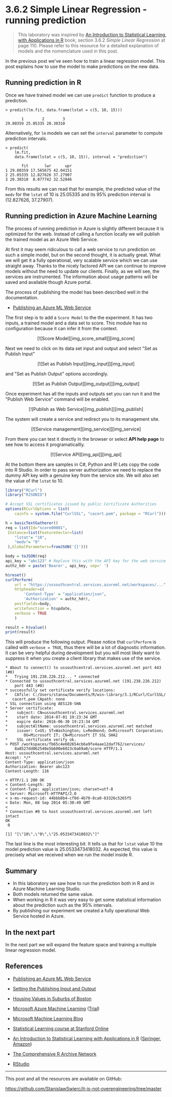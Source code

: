 # 3.6.2 Simple Linear Regression - running prediction
>This laboratory was inspired by [An Introduction to Statistical Learning, with Applications in R][islr] book, section 3.6.2 _Simple Linear Regression_ at page 110.
Please refer to this resource for a detailed explanation of models and the nomenclature used in this post.

In the previous post we've seen how to train a linear regression model.
This post explains how to use the model to make predictions on the new data.

## Running prediction in R
Once we have trained model we can use `predict` function to produce a prediction.

    > predict(lm.fit, data.frame(lstat = c(5, 10, 15)))

           1        2        3 
    29.80359 25.05335 20.30310 

Alternatively, for `lm` models we can set the `interval` parameter to compute prediction intervals. 

    > predict(
        lm.fit,
        data.frame(lstat = c(5, 10, 15)), interval = "prediction")

           fit       lwr      upr
    1 29.80359 17.565675 42.04151
    2 25.05335 12.827626 37.27907
    3 20.30310  8.077742 32.52846

From this results we can read that for example, the predicted value of the `medv` for the `lstat` of 10 is 25.05335 and its 95% prediction interval is (12.827626, 37.27907).

## Running prediction in Azure Machine Learning
The process of running prediction in Azure is slightly different because it is optimized for the web.
Instead of calling a function locally we will publish the trained model as an Azure Web Service.

At first it may seem ridiculous to call a web service to run prediction on such a simple model, but on the second thought, it is actually great.
What we will get it a fully operational, very scalable service which we can use straight away.
Thanks to the nicely factored API we can continue to improve models without the need to update our clients.
Finally, as we will see, the services are instrumented.
The information about usage patterns will be saved and available though Azure portal.

The process of publishing the model has been described well in the documentation.

* [Publishing an Azure ML Web Service][mlhelp:publishing]

The first step is to add a `Score Model` to the the experiment.
It has two inputs, a trained model and a data set to score.
This module has no configuration because it can infer it from the context.

<div style="text-align: center">
    [![Score Model][img_score_small]][img_score]
</div>

Next we need to click on its data set input and output and select "Set as Publish Input" 

<div style="text-align: center">
    [![Set as Publish Input][img_input]][img_input]
</div>

and "Set as Publish Output" options accordingly.

<div style="text-align: center">
    [![Set as Publish Output][img_output]][img_output]
</div>

Once experiment has all the inputs and outputs set you can run it and the "Publish Web Service" command will be enabled.

<div style="text-align: center">
    [![Publish as Web Service][img_publish]][img_publish]
</div>

The system will create a service and redirect you to its management site.

<div style="text-align: center">
    [![Service management][img_service]][img_service]
</div>

From there you can test it directly in the browser or select **API help page** to see how to access it programaticallly.

<div style="text-align: center">
    [![Service API][img_api]][img_api]
</div>

At the bottom there are samples in C#, Python and R!
Lets copy the code into R Studio.
In order to pass server authorization we need to replace the dummy API key with a genuine key from the service site.
We will also set the value of the `lstat` to 10.


<!--?prettify?-->

```r
library("RCurl")
library("RJSONIO")

# Accept SSL certificates issued by public Certificate Authorities
options(RCurlOptions = list(
    cainfo = system.file("CurlSSL", "cacert.pem", package = "RCurl")))

h = basicTextGatherer()
req = list(Id="score00001",
 Instance=list(FeatureVector=list(
    "lstat"= "10",
    "medv"= "0"
 ),GlobalParameters=fromJSON('{}')))

body = toJSON(req)
api_key = "abc123" # Replace this with the API key for the web service
authz_hdr = paste('Bearer', api_key, sep=' ')

h$reset()
curlPerform(
    url = "https://ussouthcentral.services.azureml.net/workspaces/...",
    httpheader=c(
        'Content-Type' = "application/json",
        'Authorization' = authz_hdr),
    postfields=body,
    writefunction = h$update,
    verbose = TRUE
    )

result = h$value()
print(result)
```

This will produce the following output.
Please notice that `curlPerform` is called with `verbose = TRUE`, thus there will be a lot of diagnostic information.
It can be very helpful during development but you will most likely want to suppress it when you create a client library that makes  use of the service.

```
* About to connect() to ussouthcentral.services.azureml.net port 443 (#0)
*   Trying 191.238.226.212... * connected
* Connected to ussouthcentral.services.azureml.net (191.238.226.212)
    port 443 (#0)
* successfully set certificate verify locations:
*   CAfile: C:/Users/stansw/Documents/R/win-library/3.1/RCurl/CurlSSL/
   cacert.pem CApath: none
* SSL connection using AES128-SHA
* Server certificate:
* 	 subject: CN=ussouthcentral.services.azureml.net
* 	 start date: 2014-07-01 19:23:34 GMT
* 	 expire date: 2016-06-30 19:23:34 GMT
* 	 subjectAltName: ussouthcentral.services.azureml.net matched
* 	 issuer: C=US; ST=Washington; L=Redmond; O=Microsoft Corporation;
 	    OU=Microsoft IT; CN=Microsoft IT SSL SHA2
* 	 SSL certificate verify ok.
> POST /workspaces/fb65c4e602654cb6a9fe4aae12daf762/services/
    8a8527dd062548e5b600e6023c0a69a0/score HTTP/1.1
Host: ussouthcentral.services.azureml.net
Accept: */*
Content-Type: application/json
Authorization: Bearer abc123
Content-Length: 116

< HTTP/1.1 200 OK
< Content-Length: 28
< Content-Type: application/json; charset=utf-8
< Server: Microsoft-HTTPAPI/2.0
< x-ms-request-id: 44bbb8b4-cf0d-4b70-8ca0-83326c5265f5
< Date: Mon, 08 Sep 2014 05:30:49 GMT
< 
* Connection #0 to host ussouthcentral.services.azureml.net left intact
OK 
 0 

[1] "[\"10\",\"0\",\"25.0533473418032\"]"
```

The last line is the most interesting bit.
It tells us that for `lstat` value 10 the model prediction value is 25.0533473418032.
As expected, this value is precisely what we received when we run the model inside R.

## Summary
* In this laboratory we saw how to run the prediction both in R and in Azure Machine Learning Studio.
* Both models returned the same value.
* When working in R it was very easy to get some statistical information about the prediction such as the 95% intervals.
* By publishing our experiment we created a fully operational Web Service hosted in Azure.


## In the next part
In the next part we will expand the feature space and training a multiple linear regression model.


## References
* [Publishing an Azure ML Web Service][mlhelp:publishing]
* [Setting the Publishing Input and Output][mlhelp:ports]
* [Housing Values in Suburbs of Boston][boston]


* [Microsoft Azure Machine Learning][mlservice] ([Trial][mlservicetrial])
* [Microsoft Machine Learning Blog][mlblog]
* [Statistical Learning course at Stanford Online][statlearning]
* [An Introduction to Statistical Learning with Applications in R][islr]  ([Springer][islrspringer], [Amazon][islramazon])
* [The Comprehensive R Archive Network][cran]
* [RStudio][rstudio]


[mlhelp:publishing]: http://azure.microsoft.com/en-us/documentation/articles/machine-learning-overview-of-azure-ml-process#publishing-an-azure-ml-web-service
[mlhelp:ports]: https://studio.azureml.net/Help/html/f82fa52e-52bf-4696-b5ac-e185367ab9c2.htm "Setting the Publishing Input and Output"


[img_score]: http://4.bp.blogspot.com/-Y16pBf_Xq4Q/VA0y0MjqRcI/AAAAAAAAAow/4sNryZvqXYM/s1600/20140908_score.png
[img_score_small]: http://2.bp.blogspot.com/-3H7R1AYqaDA/VA0y0In4PWI/AAAAAAAAAo0/tMFnfOrazpA/s1600/20140908_score_small.png
[img_input]: http://4.bp.blogspot.com/-0_T2-D1nQW0/VA00sMUMesI/AAAAAAAAApE/ruuU2pH3L1s/s1600/20140908_input.png
[img_output]: http://1.bp.blogspot.com/-OngZ9k-H_go/VA02B0o9DUI/AAAAAAAAApQ/zgFmPvR48sc/s1600/20140908_output.png
[img_publish]: http://2.bp.blogspot.com/-tz-zD1zLEVc/VA06wNMvv8I/AAAAAAAAApc/eB9Lsw1WKWY/s1600/20140908_publish.png
[img_service]: http://1.bp.blogspot.com/-d8WQ2xM4874/VA08ztEO7gI/AAAAAAAAApo/rh1_ZgZ6310/s1600/20140908_service.png
[img_api]: http://3.bp.blogspot.com/-lRzV-l7L31E/VA09e7VhJ7I/AAAAAAAAApw/tqJPiy2T-Pg/s1600/20140908_api.png

[boston]: http://stat.ethz.ch/R-manual/R-patched/library/MASS/html/Boston.html
[mlblog]: http://blogs.technet.com/b/machinelearning
[mlservice]: http://azure.microsoft.com/en-us/services/machine-learning
[mlservicetrial]: http://azure.microsoft.com/en-us/trial/get-started-machine-learning
[statlearning]: http://online.stanford.edu/course/statistical-learning-winter-2014
[islr]: http://www-bcf.usc.edu/~gareth/ISL
[islrspringer]: http://www.springer.com/statistics/statistical+theory+and+methods/book/978-1-4614-7137-0
[islramazon]: http://www.amazon.com/Introduction-Statistical-Learning-Applications-Statistics/dp/1461471370
[cran]: http://cran.rstudio.com/index.html
[rstudio]: http://www.rstudio.com


---
This post and all the resources are available on GitHub:

https://github.com/StanislawSwierc/it-is-not-overengineering/tree/master

